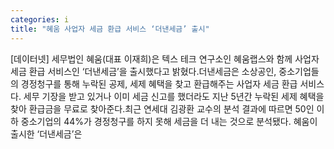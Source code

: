 ```yaml
---
categories: i
title: "혜움 사업자 세금 환급 서비스 ‘더낸세금’ 출시"
---
```

[데이터넷] 세무법인 혜움(대표 이재희)은 텍스 테크 연구소인 혜움랩스와 함께 사업자 세금 환급 서비스인 ‘더낸세금’을 출시했다고 밝혔다.더낸세금은 소상공인, 중소기업들의 경정청구를 통해 누락된 공제, 세제 혜택을 찾고 환급해주는 사업자 세금 환급 서비스다. 세무 기장을 받고 있거나 이미 세금 신고를 했더라도 지난 5년간 누락된 세제 혜택을 찾아 환급금을 무료로 찾아준다.최근 연세대 김광환 교수의 분석 결과에 따르면 50인 이하 중소기업의 44%가 경정청구를 하지 못해 세금을 더 내는 것으로 분석됐다. 혜움이 출시한 ‘더낸세금’은